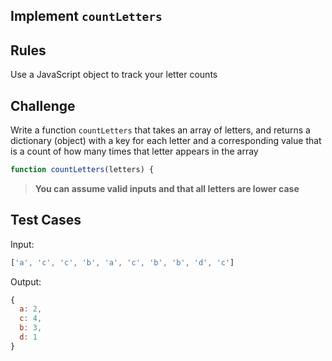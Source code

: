 Implement `countLetters`
---

## Rules

Use a JavaScript object to track your letter counts

## Challenge

Write a function `countLetters` that takes an array of letters, and returns a dictionary (object) with a key for each letter and a corresponding value that is a count of how many times that letter appears in the array

```js
function countLetters(letters) {
```

> **You can assume valid inputs and that all letters are lower case**

## Test Cases

Input:

```js
['a', 'c', 'c', 'b', 'a', 'c', 'b', 'b', 'd', 'c']
```

Output:

```js
{
  a: 2,
  c: 4,
  b: 3,
  d: 1
}
```